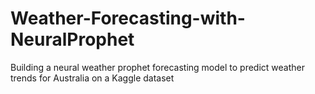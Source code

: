 # Weather-Forecasting-with-NeuralProphet
Building a neural weather prophet forecasting model to predict weather trends for Australia on a Kaggle dataset
